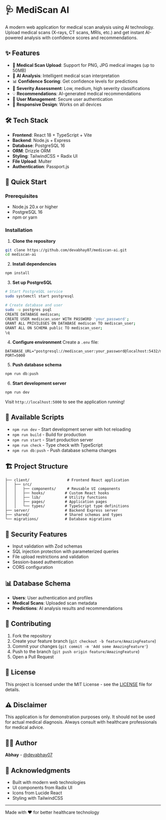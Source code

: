 # 🩺 MediScan AI

A modern web application for medical scan analysis using AI technology. Upload medical scans (X-rays, CT scans, MRIs, etc.) and get instant AI-powered analysis with confidence scores and recommendations.

## ✨ Features

- 📁 **Medical Scan Upload**: Support for PNG, JPG medical images (up to 50MB)
- 🤖 **AI Analysis**: Intelligent medical scan interpretation
- 📊 **Confidence Scoring**: Get confidence levels for predictions
- 🎯 **Severity Assessment**: Low, medium, high severity classifications
- 💡 **Recommendations**: AI-generated medical recommendations
- 👤 **User Management**: Secure user authentication
- 📱 **Responsive Design**: Works on all devices

## 🛠️ Tech Stack

- **Frontend**: React 18 + TypeScript + Vite
- **Backend**: Node.js + Express
- **Database**: PostgreSQL 16
- **ORM**: Drizzle ORM
- **Styling**: TailwindCSS + Radix UI
- **File Upload**: Multer
- **Authentication**: Passport.js

## 🚀 Quick Start

### Prerequisites

- Node.js 20.x or higher
- PostgreSQL 16
- npm or yarn

### Installation

1. **Clone the repository**
```bash
git clone https://github.com/devabhay07/mediscan-ai.git
cd mediscan-ai
```

2. **Install dependencies**
```bash
npm install
```

3. **Set up PostgreSQL**
```bash
# Start PostgreSQL service
sudo systemctl start postgresql

# Create database and user
sudo -u postgres psql
CREATE DATABASE mediscan;
CREATE USER mediscan_user WITH PASSWORD 'your_password';
GRANT ALL PRIVILEGES ON DATABASE mediscan TO mediscan_user;
GRANT ALL ON SCHEMA public TO mediscan_user;
\q
```

4. **Configure environment**
Create a `.env` file:
```env
DATABASE_URL="postgresql://mediscan_user:your_password@localhost:5432/mediscan"
PORT=5000
```

5. **Push database schema**
```bash
npm run db:push
```

6. **Start development server**
```bash
npm run dev
```

Visit `http://localhost:5000` to see the application running!

## 📝 Available Scripts

- `npm run dev` - Start development server with hot reloading
- `npm run build` - Build for production
- `npm run start` - Start production server
- `npm run check` - Type check with TypeScript
- `npm run db:push` - Push database schema changes

## 🏗️ Project Structure

```
├── client/                 # Frontend React application
│   ├── src/
│   │   ├── components/     # Reusable UI components
│   │   ├── hooks/         # Custom React hooks
│   │   ├── lib/           # Utility functions
│   │   ├── pages/         # Application pages
│   │   └── types/         # TypeScript type definitions
├── server/                # Backend Express server
├── shared/                # Shared schemas and types
└── migrations/            # Database migrations
```

## 🔐 Security Features

- Input validation with Zod schemas
- SQL injection protection with parameterized queries
- File upload restrictions and validation
- Session-based authentication
- CORS configuration

## 📊 Database Schema

- **Users**: User authentication and profiles
- **Medical Scans**: Uploaded scan metadata
- **Predictions**: AI analysis results and recommendations

## 🤝 Contributing

1. Fork the repository
2. Create your feature branch (`git checkout -b feature/AmazingFeature`)
3. Commit your changes (`git commit -m 'Add some AmazingFeature'`)
4. Push to the branch (`git push origin feature/AmazingFeature`)
5. Open a Pull Request

## 📄 License

This project is licensed under the MIT License - see the [LICENSE](LICENSE) file for details.

## ⚠️ Disclaimer

This application is for demonstration purposes only. It should not be used for actual medical diagnosis. Always consult with healthcare professionals for medical advice.

## 👨‍💻 Author

**Abhay** - [@devabhay07](https://github.com/devabhay07)

## 🙏 Acknowledgments

- Built with modern web technologies
- UI components from Radix UI
- Icons from Lucide React
- Styling with TailwindCSS

---

Made with ❤️ for better healthcare technology
